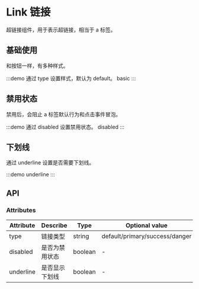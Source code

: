 # Link 链接

超链接组件，用于表示超链接，相当于 a 标签。

## 基础使用

和按钮一样，有多种样式。

:::demo 通过 type 设置样式，默认为 default。
basic
:::

## 禁用状态

禁用后，会阻止 a 标签默认行为和点击事件冒泡。

:::demo 通过 disabled 设置禁用状态。
disabled
:::

## 下划线

通过 underline 设置是否需要下划线。

:::demo
underline
:::

## API

### Attributes

| Attribute | Describe | Type | Optional value | Default |
| ---- | --- | --- | ----- | ----- |
| type | 链接类型 | string | default/primary/success/danger | default |
| disabled | 是否为禁用状态 | boolean | - | false |
| underline | 是否显示下划线 | boolean | - | true |
